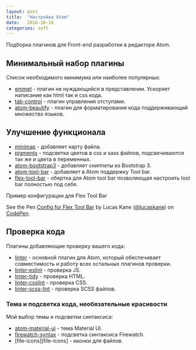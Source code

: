 ```yaml
---
layout: post
title:  "Настройка Atom"
date:   2016-10-16
categories: soft
---
```


Подборка плагинов для Front-end разработки в редакторе Atom.

## Минимальный набор плагины

Список необходимого минимума или наиболее популярных:

* [emmet][emmet] - плагин не нуждающийся в представлении. Ускоряет написание как
  html так и css кода.
* [tab-control][tab-control] - плагин управления отступами.
* [atom-beautify][atom-beautify] - плагин для форматирования кода поддерживающий
  множество языков.

## Улучшение функционала

* [minimap][minimap] - добавляет карту файла.
* [pigments][pigments] - подсветка цветов в css и sass файлов, подсвечиваются так
  же и цвета в переменных.
* [atom-bootstrap3][atom-bootstrap3] - добавляет сниппеты из Bootstrap 3.
* [atom-tool-bar][atom-tool-bar] - добавляет в Atom поддержку Tool bar.
* [flex-tool-bar][flex-tool-bar] - обертка для Atom tool bar позволяющая настроить
  tool bar полностью под себя.

Пример конфигурации для Flex Tool Bar

<p data-height="480" data-theme-id="0" data-slug-hash="aJrNMm" data-default-tab="js"
data-user="lucaskane" data-embed-version="2"
data-pen-title="Config for Flex Tool Bar" class="codepen">See the Pen
<a href="https://codepen.io/lucaskane/pen/aJrNMm/">Config for Flex Tool Bar</a>
by Lucas Kane (<a href="https://codepen.io/lucaskane">@lucaskane</a>) on
<a href="https://codepen.io">CodePen</a>.</p>

<script async src="https://production-assets.codepen.io/assets/embed/ei.js"></script>

## Проверка кода

Плагины добавляющие проверку вашего кода:

* [linter][linter] - основной плагин для Atom, который обеспечивает совместимость
  и работу всех остальных плагинов проверки.
* [linter-eslint][linter-eslint] - проверка JS.
* [linter-tidy][linter-tidy] - проверка HTML.
* [linter-csslint][linter-csslint] - проверка CSS.
* [linter-scss-lint][linter-scss-lint] - проверка SCSS файлов.

### Тема и подсветка кода, необязательные красивости

Мой выбор темы и подсветки синтаксиса:

* [atom-material-ui][atom-material-ui] - тема Material UI.
* [firewatch-syntax][firewatch-syntax] - подсветка синтаксиса Firewatch.
* [file-icons][file-icons] - иконки для файлов.

[atom-beautify]: https://atom.io/packages/atom-beautify
[atom-bootstrap3]: https://atom.io/packages/atom-bootstrap3
[emmet]: https://atom.io/packages/emmet
[linter]: https://atom.io/packages/linter
[linter-eslint]: https://atom.io/packages/linter-eslint
[linter-scss-lint]: https://atom.io/packages/linter-scss-lint
[linter-csslint]: https://atom.io/packages/linter-csslint
[linter-tidy]: https://atom.io/packages/linter-tidy
[minimap]: https://atom.io/packages/minimap
[pigments]: https://atom.io/packages/pigments
[tab-control]: https://atom.io/packages/tab-control
[atom-tool-bar]: https://atom.io/packages/tool-bar
[flex-tool-bar]: https://atom.io/packages/flex-tool-bar
[atom-material-ui]: https://atom.io/themes/atom-material-ui
[firewatch-syntax]: https://atom.io/themes/firewatch-syntax
